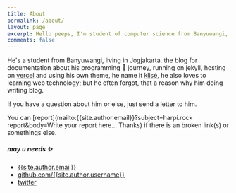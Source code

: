 ```yaml
---
title: About
permalink: /about/
layout: page
excerpt: Hello peeps, I'm student of computer science from Banyuwangi, living in Jogjakarta. This blog for documentation about my programming journey, running on jekyll, hosting on netlify and using my own simple theme.
comments: false
---
```


He's a student from Banyuwangi, living in Jogjakarta. the blog for documentation about his programming 🎒 journey, running on jekyll, hosting on [vercel](http://now.sh) and using his own theme, he name it <a href="https://github.com/piharpi/jekyll-klise" target="_blank" rel="noopener">klisé</a>, he also loves to learning web technology; but he often forgot, that a reason why him doing writing blog.

If you have a question about him or else, just send a letter to him.

You can [report](mailto:{{site.author.email}}?subject=harpi.rock report&body=Write your report here... Thanks) if there is an broken link(s) or somethings else.

##### may u needs ✨

- [{{site.author.email}}](/email)
- [github.com/{{site.author.username}}](/github)
- [twitter](/twitter)
